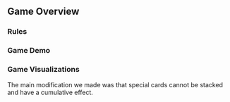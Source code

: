 ## Game Overview

### Rules

### Game Demo

### Game Visualizations


The main modification we made was that special cards cannot be stacked and have a cumulative effect. 